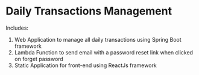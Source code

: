 # Daily Transactions Management

Includes: 
1. Web Application to manage all daily transactions using Spring Boot framework
2. Lambda Function to send email with a password reset link when clicked on forget password
3. Static Application for front-end using ReactJs framework



